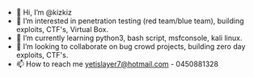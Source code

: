 - 👋 Hi, I’m @kizkiz
- 👀 I’m interested in penetration testing (red team/blue team), building exploits, CTF's, Virtual Box.
- 🌱 I’m currently learning python3, bash script, msfconsole, kali linux.
- 💞️ I’m looking to collaborate on bug crowd projects, building zero day exploits, CTF's.
- 📫 How to reach me yetislayer7@hotmail.com - 0450881328

<!---
kizkiz/kizkiz is a ✨ special ✨ repository because its `README.md` (this file) appears on your GitHub profile.
You can click the Preview link to take a look at your changes.
--->
